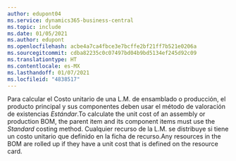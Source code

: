 ```yaml
---
author: edupont04
ms.service: dynamics365-business-central
ms.topic: include
ms.date: 01/05/2021
ms.author: edupont
ms.openlocfilehash: acbe4a7ca4fbce3e7bcffe2bf21ff7b521e0206a
ms.sourcegitcommit: cdba82235c0c07497bd04b9bd5134ef245d92c09
ms.translationtype: HT
ms.contentlocale: es-MX
ms.lasthandoff: 01/07/2021
ms.locfileid: "4838517"
---
```

<span data-ttu-id="ac378-101">Para calcular el Costo unitario de una L.M. de ensamblado o producción, el producto principal y sus componentes deben usar el método de valoración de existencias *Estándar*.</span><span class="sxs-lookup"><span data-stu-id="ac378-101">To calculate the unit cost of an assembly or production BOM, the parent item and its component items must use the *Standard* costing method.</span></span> <span data-ttu-id="ac378-102">Cualquier recurso de la L.M. se distribuye si tiene un costo unitario que definido en la ficha de recurso.</span><span class="sxs-lookup"><span data-stu-id="ac378-102">Any resources in the BOM are rolled up if they have a unit cost that is defined on the resource card.</span></span>
